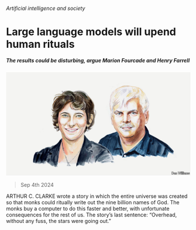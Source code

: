 ###### Artificial intelligence and society

# Large language models will upend human rituals 

##### The results could be disturbing, argue Marion Fourcade and Henry Farrell 

![image](images/20240903_BID002.jpg) 

> Sep 4th 2024 

ARTHUR C. CLARKE wrote a story in which the entire universe was created so that monks could ritually write out the nine billion names of God. The monks buy a computer to do this faster and better, with unfortunate consequences for the rest of us. The story’s last sentence: “Overhead, without any fuss, the stars were going out.”

